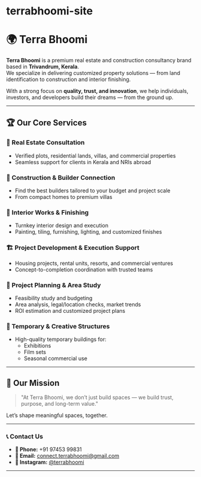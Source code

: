 # terrabhoomi-site
# 🌍 Terra Bhoomi

**Terra Bhoomi** is a premium real estate and construction consultancy brand based in **Trivandrum, Kerala**.  
We specialize in delivering customized property solutions — from land identification to construction and interior finishing.  

With a strong focus on **quality, trust, and innovation**, we help individuals, investors, and developers build their dreams — from the ground up.

---

## 🏆 Our Core Services

### 🏡 Real Estate Consultation
- Verified plots, residential lands, villas, and commercial properties
- Seamless support for clients in Kerala and NRIs abroad

### 🧱 Construction & Builder Connection
- Find the best builders tailored to your budget and project scale
- From compact homes to premium villas

### 🎨 Interior Works & Finishing
- Turnkey interior design and execution
- Painting, tiling, furnishing, lighting, and customized finishes

### 🏗️ Project Development & Execution Support
- Housing projects, rental units, resorts, and commercial ventures
- Concept-to-completion coordination with trusted teams

### 📍 Project Planning & Area Study
- Feasibility study and budgeting
- Area analysis, legal/location checks, market trends
- ROI estimation and customized project plans

### 🏢 Temporary & Creative Structures
- High-quality temporary buildings for:
  - Exhibitions
  - Film sets
  - Seasonal commercial use

---

## 🚀 Our Mission

> "At Terra Bhoomi, we don’t just build spaces — we build trust, purpose, and long-term value."

Let’s shape meaningful spaces, together.

---

### 📞 Contact Us

- **📱 Phone:** +91 97453 99831  
- **📧 Email:** connect.terrabhoomi@gmail.com  
- **📸 Instagram:** [@terrabhoomi](https://www.instagram.com/terrabhoomi)

---
